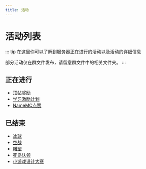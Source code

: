 ```yaml
---
title: 活动
---
```


# 活动列表
::: tip
在这里你可以了解到服务器正在进行的活动以及活动的详细信息

部分活动仅在群文件发布，请留意群文件中的相关文件夹。
:::

<!-- <img :src="$withBase('/assets/img/modes-minecraft-survive.jpg')" style="border-radius: 7px;"/> -->

## 正在进行

- [顶帖奖励](bump.md) <Badge text="长期活动" type="tip"/>
- [学习激励计划](studybump.md) <Badge text="长期活动" type="tip"/>
- [NameMC点赞](like.md) <Badge text="长期活动" type="tip"/>

## 已结束

- [冰球](bingqiu.md) <Badge text="已结束" type="warning"/>
- [空战](skywar.md) <Badge text="已结束" type="warning"/>
- [雕塑](sculpture.md) <Badge text="已结束" type="warning"/>
- [死岛认领](2021-07-20.md) <Badge text="已结束" type="warning"/>
- [小游戏设计大赛](2021-07-21.md) <Badge text="已结束" type="warning"/>